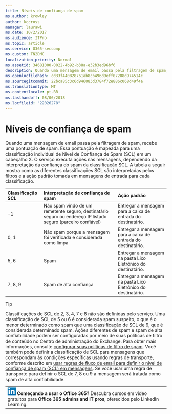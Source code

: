 ```yaml
---
title: Níveis de confiança de spam
ms.author: krowley
author: kccross
manager: laurawi
ms.date: 10/2/2017
ms.audience: ITPro
ms.topic: article
ms.service: O365-seccomp
ms.custom: TN2DMC
localization_priority: Normal
ms.assetid: 34681000-0022-4b92-b38a-e32b3ed96bf6
description: Quando uma mensagem de email passa pela filtragem de spam, recebe uma pontuação de spam. Essa pontuação é mapeada para uma classificação individual de Nível de Confiança de Spam (SCL) em um cabeçalho X. O serviço executa ações nas mensagens, dependendo da interpretação da confiança do spam da classificação SCL. A tabela a seguir mostra como as diferentes classificações SCL são interpretadas pelos filtros e a ação padrão tomada em mensagens de entrada para cada classificação.
ms.openlocfilehash: cd33f440828761ab8cb496d9eff07288d974514c
ms.sourcegitcommit: 22bca85c3c6d946083d3784f72e886c068d49f4a
ms.translationtype: MT
ms.contentlocale: pt-BR
ms.lasthandoff: 08/06/2018
ms.locfileid: "22026278"
---
```

# <a name="spam-confidence-levels"></a>Níveis de confiança de spam

Quando uma mensagem de email passa pela filtragem de spam, recebe uma pontuação de spam. Essa pontuação é mapeada para uma classificação individual de Nível de Confiança de Spam (SCL) em um cabeçalho X. O serviço executa ações nas mensagens, dependendo da interpretação da confiança do spam da classificação SCL. A tabela a seguir mostra como as diferentes classificações SCL são interpretadas pelos filtros e a ação padrão tomada em mensagens de entrada para cada classificação.
  
|**Classificação SCL**|**Interpretação de confiança de spam**|**Ação padrão**|
|:-----|:-----|:-----|
|-1  <br/> |Não spam vindo de um remetente seguro, destinatário seguro ou endereço IP listado seguro (parceiro confiável)  <br/> |Entregar a mensagem para a caixa de entrada do destinatário.  <br/> |
|0, 1  <br/> |Não spam porque a mensagem foi verificada e considerada como limpa  <br/> |Entregar a mensagem para a caixa de entrada do destinatário.  <br/> |
|5, 6  <br/> | Spam  <br/> |Entregar a mensagem na pasta Lixo Eletrônico do destinatário.  <br/> |
|7, 8, 9  <br/> |Spam de alta confiança  <br/> |Entregar a mensagem na pasta Lixo Eletrônico do destinatário.  <br/> |
   
> [!TIP]
> Classificações de SCL de 2, 3, 4, 7 e 8 não são definidas pelo serviço. Uma classificação de SCL de 5 ou 6 é considerada spam suspeito, o que é o menor determinado como spam que uma classificação de SCL de 9, que é considerada determinado spam. Ações diferentes de spam e spam de alta confiabilidade podem ser configuradas por meio de suas políticas de filtro de conteúdo no Centro de administração do Exchange. Para obter mais informações, consulte [configurar suas políticas de filtro de spam](configure-your-spam-filter-policies.md). Você também pode definir a classificação de SCL para mensagens que correspondam às condições específicas usando regras de transporte, conforme descrito em [usar regras de fluxo de email para definir o nível de confiança de spam (SCL) em mensagens](use-mail-flow-rules-to-set-the-spam-confidence-level-scl-in-messages.md). Se você usar uma regra de transporte para definir o SCL de 7, 8 ou 9 a mensagem será tratada como spam de alta confiabilidade. 
  
||
|:-----|
|![O ícone pequeno do LinkedIn Learning](media/eac8a413-9498-4220-8544-1e37d1aaea13.png) **Começando a usar o Office 365?**         Descubra cursos em vídeo gratuitos para **Office 365 admins and IT pros**, oferecidos pelo LinkedIn Learning. |
   

